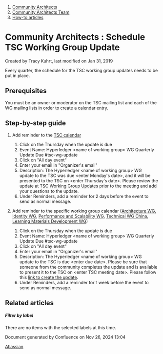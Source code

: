 1. [Community Architects](index.html)
2. [Community Architects Team](Community-Architects-Team_20545564.html)
3. [How-to articles](How-to-articles_20560809.html)

# Community Architects : Schedule TSC Working Group Update

Created by Tracy Kuhrt, last modified on Jan 31, 2019

Every quarter, the schedule for the TSC working group updates needs to be put in place.

## Prerequisites

You must be an owner or moderator on the TSC mailing list and each of the WG mailing lists in order to create a calendar entry.

## Step-by-step guide

1. Add reminder to the [TSC calendar](https://lists.hyperledger.org/g/tsc/calendar)
   
   1. Click on the Thursday when the update is due
   2. Event Name: Hyperledger &lt;name of working group&gt; WG Quarterly Update Due #tsc-wg-update
   3. Click on "All day event"
   4. Enter your email in "Organizer's email"
   5. Description: The Hyperledger &lt;name of working group&gt; WG update to the TSC was due &lt;enter Monday's date&gt;, and it will be presented to the TSC on &lt;enter Thursday's date&gt;. Please review the update at [TSC Working Group Updates](https://lf-hyperledger.atlassian.net/wiki/display/HYP/TSC+Working+Group+Updates) prior to the meeting and add your questions to the update.
   6. Under Reminders, add a reminder for 2 days before the event to send as normal message.
2. Add reminder to the specific working group calendar ([Architecture WG](https://lists.hyperledger.org/g/architecture-wg/calendar), [Identity WG](https://lists.hyperledger.org/g/identity-wg/calendar), [Performance and Scalability WG](https://lists.hyperledger.org/g/perf-and-scale-wg/calendar), [Technical WG China](https://lists.hyperledger.org/g/twg-china/calendar), [Learning Materials Development WG](https://lists.hyperledger.org/g/learning-materials-development-wg/calendar))
   
   1. Click on the Thursday when the update is due
   2. Event Name: Hyperledger &lt;name of working group&gt; WG Quarterly Update Due #tsc-wg-update
   3. Click on "All day event"
   4. Enter your email in "Organizer's email"
   5. Description: The Hyperledger &lt;name of working group&gt; WG update to the TSC is due &lt;enter due date&gt;. Please be sure that someone from the community completes the update and is available to present it to the TSC on &lt;enter TSC meeting date&gt;. Please follow this [link to create the update](https://wiki2.hyperledger.org/pages/createpage-entervariables.action?templateId=3112976&spaceKey=HYP&newSpaceKey=HYP&fromPageId=2392314).
   6. Under Reminders, add a reminder for 1 week before the event to send as normal message.

## Related articles

##### Filter by label

There are no items with the selected labels at this time.

Document generated by Confluence on Nov 26, 2024 13:04

[Atlassian](http://www.atlassian.com/)
